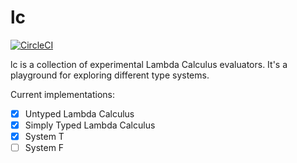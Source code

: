 # lc

[![CircleCI](https://circleci.com/gh/hmac/lc.svg?style=svg)](https://circleci.com/gh/hmac/lc)

lc is a collection of experimental Lambda Calculus evaluators. It's a playground for
exploring different type systems.

Current implementations:

- [x] Untyped Lambda Calculus
- [x] Simply Typed Lambda Calculus
- [x] System T
- [ ] System F
